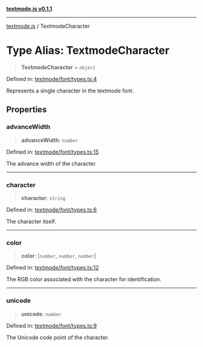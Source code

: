 [**textmode.js v0.1.1**](../README.md)

***

[textmode.js](../README.md) / TextmodeCharacter

# Type Alias: TextmodeCharacter

> **TextmodeCharacter** = `object`

Defined in: [textmode/font/types.ts:4](https://github.com/humanbydefinition/textmode.js-dev/blob/a65ef74f9f1cec2f9aa76c00793fa738c0824751/src/textmode/font/types.ts#L4)

Represents a single character in the textmode font.

## Properties

### advanceWidth

> **advanceWidth**: `number`

Defined in: [textmode/font/types.ts:15](https://github.com/humanbydefinition/textmode.js-dev/blob/a65ef74f9f1cec2f9aa76c00793fa738c0824751/src/textmode/font/types.ts#L15)

The advance width of the character.

***

### character

> **character**: `string`

Defined in: [textmode/font/types.ts:6](https://github.com/humanbydefinition/textmode.js-dev/blob/a65ef74f9f1cec2f9aa76c00793fa738c0824751/src/textmode/font/types.ts#L6)

The character itself.

***

### color

> **color**: \[`number`, `number`, `number`\]

Defined in: [textmode/font/types.ts:12](https://github.com/humanbydefinition/textmode.js-dev/blob/a65ef74f9f1cec2f9aa76c00793fa738c0824751/src/textmode/font/types.ts#L12)

The RGB color associated with the character for identification.

***

### unicode

> **unicode**: `number`

Defined in: [textmode/font/types.ts:9](https://github.com/humanbydefinition/textmode.js-dev/blob/a65ef74f9f1cec2f9aa76c00793fa738c0824751/src/textmode/font/types.ts#L9)

The Unicode code point of the character.
